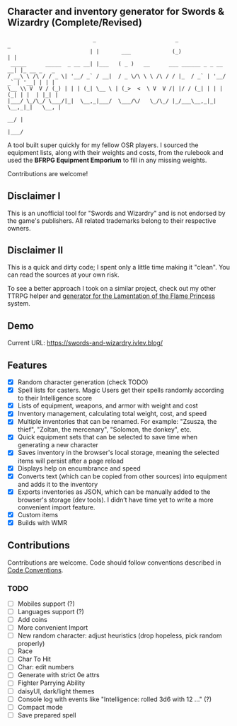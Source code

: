 ## Character and inventory generator for Swords & Wizardry (Complete/Revised)

```
                           _                         _                  _
                          | |       ___             (_)                | |
 _____      _____  _ __ __| |___   ( _ )   __      ___ ______ _ _ __ __| |_ __ _   _
/ __\ \ /\ / / _ \| '__/ _` / __|  / _ \/\ \ \ /\ / / |_  / _` | '__/ _` | '__| | | |
\__ \\ V  V / (_) | | | (_| \__ \ | (_>  <  \ V  V /| |/ / (_| | | | (_| | |  | |_| |
|___/ \_/\_/ \___/|_|  \__,_|___/  \___/\/   \_/\_/ |_/___\__,_|_|  \__,_|_|   \__, |
                                                                                __/ |
                                                                               |___/
```

A tool built super quickly for my fellow OSR players.
I sourced the equipment lists, along with their weights and costs, from the rulebook and used the **BFRPG Equipment Emporium** to fill in any missing weights.

Contributions are welcome!

## Disclaimer I

This is an unofficial tool for "Swords and Wizardry" and is not endorsed by the game's publishers.
All related trademarks belong to their respective owners.

## Disclaimer II

This is a quick and dirty code; I spent only a little time making it "clean". You can read the sources at your own risk.

To see a better approach I took on a similar project, check out my other TTRPG helper and [generator for the Lamentation of the Flame Princess](https://github.com/8kto/ttrpg-lotfp-helpers) system.

## Demo

Current URL: https://swords-and-wizardry.ivlev.blog/

## Features

- [x] Random character generation (check TODO)
- [x] Spell lists for casters. Magic Users get their spells randomly according to their Intelligence score
- [x] Lists of equipment, weapons, and armor with weight and cost
- [x] Inventory management, calculating total weight, cost, and speed
- [x] Multiple inventories that can be renamed. For example: "Zsusza, the thief", "Zoltan, the mercenary", "Solomon, the donkey", etc.
- [x] Quick equipment sets that can be selected to save time when generating a new character
- [x] Saves inventory in the browser's local storage, meaning the selected items will persist after a page reload
- [x] Displays help on encumbrance and speed
- [x] Converts text (which can be copied from other sources) into equipment and adds it to the inventory
- [x] Exports inventories as JSON, which can be manually added to the browser's storage (dev tools). I didn’t have time yet to write a more convenient import feature.
- [x] Custom items
- [x] Builds with WMR

## Contributions

Contributions are welcome. Code should follow conventions described in [Code Conventions](./CodeConventions.md).

### TODO

- [ ] Mobiles support (?)
- [ ] Languages support (?)
- [ ] Add coins
- [ ] More convenient Import
- [ ] New random character: adjust heuristics (drop hopeless, pick random properly)
- [ ] Race
- [ ] Char To Hit
- [ ] Char: edit numbers
- [ ] Generate with strict 0e attrs
- [ ] Fighter Parrying Ability
- [ ] daisyUI, dark/light themes
- [ ] Console log with events like "Intelligence: rolled 3d6 with 12 ..." (?)
- [ ] Compact mode
- [ ] Save prepared spell
